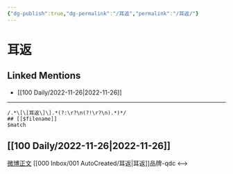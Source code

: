 ```yaml
---
{"dg-publish":true,"dg-permalink":"/耳返","permalink":"/耳返/"}
---
```


# 耳返

## Linked Mentions
- [[100 Daily/2022-11-26\|2022-11-26]]


---

```expander
/.*\[\[耳返\]\].*(?:\r?\n(?!\r?\n).*)*/
## [[$filename]]
$match
```
## [[100 Daily/2022-11-26\|2022-11-26]]
[微博正文](http://weibo.com/5695716261/MgHQIerHh) [[000 Inbox/001 AutoCreated/耳返\|耳返]]品牌-qdc
<-->